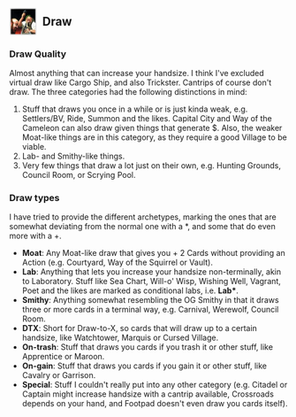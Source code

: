
## <div style="display: flex; align-items: center;"><img src="../../assets/icons/qualities/draw.jpg" alt="Draw icon" width="50"> <span style="margin-left: 10px;">Draw</span></div>

### Draw Quality

Almost anything that can increase your handsize. I think I've excluded virtual draw like Cargo Ship, and also Trickster.
Cantrips of course don't draw.
The three categories had the following distinctions in mind:

1. Stuff that draws you once in a while or is just kinda weak, e.g. Settlers/BV, Ride, Summon and the likes. Capital City and Way of the Cameleon can also draw given things that generate $. Also, the weaker Moat-like things are in this category, as they require a good Village to be viable.
2. Lab- and Smithy-like things.
3. Very few things that draw a lot just on their own, e.g. Hunting Grounds, Council Room, or Scrying Pool.

### Draw types

I have tried to provide the different archetypes, marking the ones that are somewhat deviating from the normal one with a \*, and some that do even more with a +.

- **Moat**: Any Moat-like draw that gives you + 2 Cards without providing an Action (e.g. Courtyard, Way of the Squirrel or Vault).
- **Lab**: Anything that lets you increase your handsize non-terminally, akin to Laboratory. Stuff like Sea Chart, Will-o' Wisp, Wishing Well, Vagrant, Poet and the likes are marked as conditional labs, i.e. **Lab\***.
- **Smithy**: Anything somewhat resembling the OG Smithy in that it draws three or more cards in a terminal way, e.g. Carnival, Werewolf, Council Room.
- **DTX**: Short for Draw-to-X, so cards that will draw up to a certain handsize, like Watchtower, Marquis or Cursed Village.
- **On-trash**: Stuff that draws you cards if you trash it or other stuff, like Apprentice or Maroon.
- **On-gain**: Stuff that draws you cards if you gain it or other stuff, like Cavalry or Garrison.
- **Special**: Stuff I couldn't really put into any other category (e.g. Citadel or Captain might increase handsize with a cantrip available, Crossroads depends on your hand, and Footpad doesn't even draw you cards itself).
